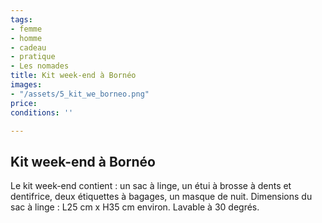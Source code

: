 ```yaml
---
tags:
- femme
- homme
- cadeau
- pratique
- Les nomades
title: Kit week-end à Bornéo
images:
- "/assets/5_kit_we_borneo.png"
price: 
conditions: ''

---
```

## Kit week-end à Bornéo

Le kit week-end contient : un sac à linge, un étui à brosse à dents et dentifrice, deux étiquettes à bagages, un masque de nuit. Dimensions du sac à linge : L25 cm x H35 cm environ. Lavable à 30 degrés.